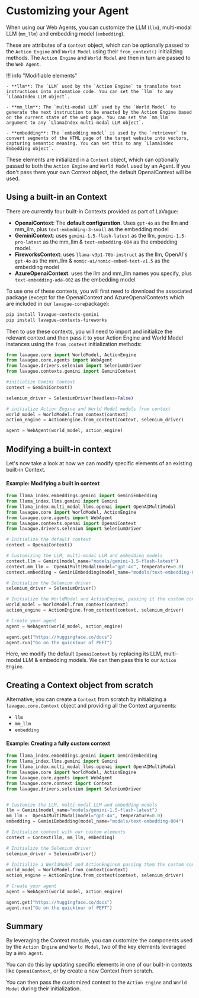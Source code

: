 # Customizing your Agent

When using our Web Agents, you can customize the LLM (`llm`), multi-modal LLM (`mm_llm`) and embedding model (`embedding`).

These are attributes of a `Context` object, which can be optionally passed to the `Action Engine` and `World Model` using their `from_context()` initializing methods. The `Action Engine` and `World Model` are then in turn are passed to the `Web Agent`.

!!! info "Modifiable elements"

    - **llm**: The `LLM` used by the `Action Engine` to translate text instructions into automation code. You can set the `llm` to any `LlamaIndex LLM object`.

    - **mm_llm**: The `multi-modal LLM` used by the `World Model` to generate the next instruction to be enacted by the Action Engine based on the current state of the web page. You can set the `mm_llm` argument to any `LlamaIndex multi-modal LLM object`.

    - **embedding**: The `embedding model` is used by the `retriever` to convert segments of the HTML page of the target website into vectors, capturing semantic meaning. You can set this to any `LlamaIndex Embedding object`. 

These elements are initialized in a `Context` object, which can optionally passed to both the `Action Engine` and `World Model` used by an Agent. If you don't pass them your own Context object, the default OpenaiContext will be used.

## Using a built-in an Context

There are currently four built-in Contexts provided as part of LaVague:

- **OpenaiContext**: The **default configuration**. Uses `gpt-4o` as the llm and mm_llm, plus `text-embedding-3-small` as the embedding model
- **GeminiContext**: uses `gemini-1.5-flash-latest` as the llm, `gemini-1.5-pro-latest` as the mm_llm & `text-embedding-004` as the embedding model.
- **FireworksContext**: uses `llama-v3p1-70b-instruct` as the llm, OpenAI's `gpt-4o` as the mm_llm & `nomic-ai/nomic-embed-text-v1.5` as the embedding model
- **AzureOpenaiContext**: uses the llm and mm_llm names you specify, plus `text-embedding-ada-002` as the embedding model

To use one of these contexts, you will first need to download the associated package (except for the OpenaiContext and AzureOpenaiContexts which are included in our `lavague-core`package):

```bash
pip install lavague-contexts-gemini
pip install lavague-contexts-fireworks
```

Then to use these contexts, you will need to import and initialize the relevant context and then pass it to your Action Engine and World Model instances using the `from_context` initialization methods:

```py
from lavague.core import WorldModel, ActionEngine
from lavague.core.agents import WebAgent
from lavague.drivers.selenium import SeleniumDriver
from lavague.contexts.gemini import GeminiContext

#initialize Gemini Context
context = GeminiContext()

selenium_driver = SeleniumDriver(headless=False)

# initialize Action Engine and World Model models from context
world_model = WorldModel.from_context(context)
action_engine = ActionEngine.from_context(context, selenium_driver)

agent = WebAgent(world_model, action_engine)
```

## Modifying a built-in context

Let's now take a look at how we can modify specific elements of an existing built-in Context.

#### Example: Modifying a built in context

```python
from llama_index.embeddings.gemini import GeminiEmbedding
from llama_index.llms.gemini import Gemini
from llama_index.multi_modal_llms.openai import OpenAIMultiModal
from lavague.core import WorldModel, ActionEngine
from lavague.core.agents import WebAgent
from lavague.contexts.openai import OpenaiContext
from lavague.drivers.selenium import SeleniumDriver

# Initialize the default context
context = OpenaiContext()

# Customizing the LLM, multi-modal LLM and embedding models
context.llm = Gemini(model_name="models/gemini-1.5-flash-latest")
context.mm_llm =  OpenAIMultiModal(model="gpt-4o", temperature=0.0)
context.embedding = GeminiEmbedding(model_name="models/text-embedding-004")

# Initialize the Selenium driver
selenium_driver = SeleniumDriver()

# Initialize the WorldModel and ActionEngine, passing it the custom context
world_model = WorldModel.from_context(context)
action_engine = ActionEngine.from_context(context, selenium_driver)

# Create your agent
agent = WebAgent(world_model, action_engine)

agent.get("https://huggingface.co/docs")
agent.run("Go on the quicktour of PEFT")
```

Here, we modify the default `OpenaiContext` by replacing its LLM, multi-modal LLM & embedding models. We can then pass this to our `Action Engine`.

## Creating a Context object from scratch

Alternative, you can create a `Context` from scratch by initializing a `lavague.core.Context` object and providing all the Context arguments: 

- `llm`
- `mm_llm`
- `embedding`

#### Example: Creating a fully custom context

```python
from llama_index.embeddings.gemini import GeminiEmbedding
from llama_index.llms.gemini import Gemini
from llama_index.multi_modal_llms.openai import OpenAIMultiModal
from lavague.core import WorldModel, ActionEngine
from lavague.core.agents import WebAgent
from lavague.core.context import Context
from lavague.drivers.selenium import SeleniumDriver


# Customize the LLM, multi-modal LLM and embedding models
llm = Gemini(model_name="models/gemini-1.5-flash-latest")
mm_llm =  OpenAIMultiModal(model="gpt-4o", temperature=0.0)
embedding = GeminiEmbedding(model_name="models/text-embedding-004")

# Initialize context with our custom elements
context = Context(llm, mm_llm, embedding)

# Initialize the Selenium driver
selenium_driver = SeleniumDriver()

# Initialize a WorldModel and ActionEnginem passing them the custom context
world_model = WorldModel.from_context(context)
action_engine = ActionEngine.from_context(context, selenium_driver)

# Create your agent
agent = WebAgent(world_model, action_engine)

agent.get("https://huggingface.co/docs")
agent.run("Go on the quicktour of PEFT")
```

## Summary

By leveraging the Context module, you can customize the components used by the `Action Engine` and `World Model`, two of the key elements leveraged by a `Web Agent`.

You can do this by updating specific elements in one of our built-in contexts like `OpenaiContext`, or by create a new Context from scratch.

You can then pass the customized context to the `Action Engine` and `World Model` during their initialization.